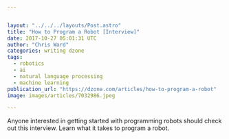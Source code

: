 ```yaml
---


layout: "../../../layouts/Post.astro"
title: "How to Program a Robot [Interview]"
date: 2017-10-27 05:01:31 UTC
author: "Chris Ward"
categories: writing dzone
tags:
  - robotics
  - ai
  - natural language processing
  - machine learning
publication_url: "https://dzone.com/articles/how-to-program-a-robot"
image: images/articles/7032986.jpeg

---
```

Anyone interested in getting started with programming robots should check out this interview. Learn what it takes to program a robot.

